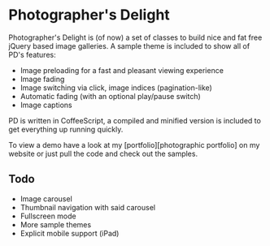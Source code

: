 Photographer's Delight
======================

Photographer's Delight is (of now) a set of classes to build nice and fat free jQuery based image galleries. A sample theme is included to show all of PD's features: 

  * Image preloading for a fast and pleasant viewing experience
  * Image fading
  * Image switching via click, image indices (pagination-like)
  * Automatic fading (with an optional play/pause switch)
  * Image captions

PD is written in CoffeeScript, a compiled and minified version is included to get everything up running quickly.

To view a demo have a look at my [portfolio][photographic portfolio] on my website or just pull the code and check out the samples.

Todo
----

  * Image carousel
  * Thumbnail navigation with said carousel
  * Fullscreen mode
  * More sample themes
  * Explicit mobile support (iPad)

[portfolio]: http://www.zamora.de/photography
